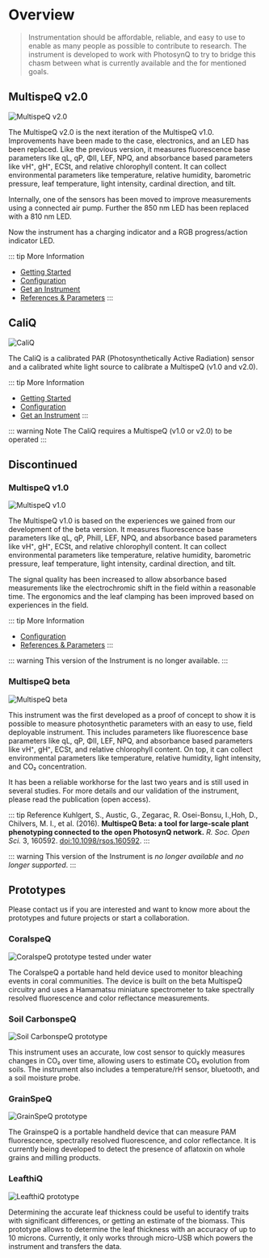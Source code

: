 # Overview

> Instrumentation should be affordable, reliable, and easy to use to enable as many people as possible to contribute to research. The instrument is developed to work with PhotosynQ to try to bridge this chasm between what is currently available and the for mentioned goals.

## MultispeQ v2.0

![MultispeQ v2.0](./images/multispeq-v2.0.png)

The MultispeQ v2.0 is the next iteration of the MultispeQ v1.0. Improvements have been made to the case, electronics, and an LED has been replaced. Like the previous version, it measures fluorescence base parameters like qL, qP, ΦII, LEF, NPQ, and absorbance based parameters like vH⁺, gH⁺, ECSt, and relative chlorophyll content. It can collect environmental parameters like temperature, relative humidity, barometric pressure, leaf temperature, light intensity, cardinal direction, and tilt.

Internally, one of the sensors has been moved to improve measurements using a connected air pump. Further the 850 nm LED has been replaced with a 810 nm LED.

Now the instrument has a charging indicator and a RGB progress/action indicator LED.

::: tip More Information
+ [Getting Started](./multispeq-v2.0.md)
+ [Configuration](./multispeq-v2.0.md#configuration)
+ [Get an Instrument](https://photosynq.com/shop)
+ [References & Parameters](../view-and-analyze-data/references.md)
:::

## CaliQ

![CaliQ](./images/caliq.jpg)

The CaliQ is a calibrated PAR (Photosynthetically Active Radiation) sensor and a calibrated white light source to calibrate a MultispeQ (v1.0 and v2.0).

::: tip More Information
+ [Getting Started](./caliq.md)
+ [Configuration](./caliq.md#configuration)
+ [Get an Instrument](https://photosynq.com/shop)
:::

::: warning Note
The CaliQ requires a MultispeQ (v1.0 or v2.0) to be operated
:::

## Discontinued

### MultispeQ v1.0

![MultispeQ v1.0](./images/multispeq-v1.0.png)

The MultispeQ v1.0 is based on the experiences we gained from our development of the beta version. It measures fluorescence base parameters like qL, qP, PhiII, LEF, NPQ, and absorbance based parameters like vH⁺, gH⁺, ECSt, and relative chlorophyll content. It can collect environmental parameters like temperature, relative humidity, barometric pressure, leaf temperature, light intensity, cardinal direction, and tilt.

The signal quality has been increased to allow absorbance based measurements like the electrochromic shift in the field within a reasonable time. The ergonomics and the leaf clamping has been improved based on experiences in the field.

::: tip More Information
+ [Configuration](./multispeq-v1.0.md#configuration)
+ [References & Parameters](../view-and-analyze-data/references.md)
:::

::: warning
This version of the Instrument is no longer available.
:::

### MultispeQ beta

![MultispeQ beta](./images/multispeq_beta.png)

This instrument was the first developed as a proof of concept to show it is possible to measure photosynthetic parameters with an easy to use, field deployable instrument. This includes parameters like fluorescence base parameters like qL, qP, ΦII, LEF, NPQ, and absorbance based parameters like vH⁺, gH⁺, ECSt, and relative chlorophyll content. On top, it can collect environmental parameters like temperature, relative humidity, light intensity, and CO₂ concentration.

It has been a reliable workhorse for the last two years and is still used in several studies. For more details and our validation of the instrument, please read the publication (open access).

::: tip Reference
Kuhlgert, S., Austic, G., Zegarac, R. Osei-Bonsu, I.,Hoh, D., Chilvers, M. I., et al. (2016). **MultispeQ Beta: a tool for large-scale plant phenotyping connected to the open PhotosynQ network.** *R. Soc. Open Sci.* 3, 160592. [doi:10.1098/rsos.160592].
:::

::: warning
This version of the Instrument is *no longer available* and *no longer supported*.
:::

## Prototypes

Please contact us if you are interested and want to know more about the prototypes and future projects or start a collaboration.

### CoralspeQ

![CoralspeQ prototype tested under water](./images/coralspeq.jpg)

The CoralspeQ a portable hand held device used to monitor bleaching events in coral communities. The device is built on the beta MultispeQ circuitry and uses a Hamamatsu miniature spectrometer to take spectrally resolved fluorescence and color reflectance measurements.

### Soil CarbonspeQ

![Soil CarbonspeQ prototype](./images/soil-carbonspeq.jpg)

This instrument uses an accurate, low cost sensor to quickly measures changes in CO₂ over time, allowing users to estimate CO₂ evolution from soils. The instrument also includes a temperature/rH sensor, bluetooth, and a soil moisture probe.

### GrainSpeQ

![GrainSpeQ prototype](./images/grainspeq.jpg)

The GrainspeQ is a portable handheld device that can measure PAM fluorescence, spectrally resolved fluorescence, and color reflectance. It is currently being developed to detect the presence of aflatoxin on whole grains and milling products.

### LeafthiQ

![LeafthiQ prototype](./images/leafthiq.png)

Determining the accurate leaf thickness could be useful to identify traits with significant differences, or getting an estimate of the biomass. This prototype allows to determine the leaf thickness with an accuracy of up to 10 microns. Currently, it only works through micro-USB which powers the instrument and transfers the data.

[doi:10.1098/rsos.160592]: https://dx.doi.org/10.1098/rsos.160592
